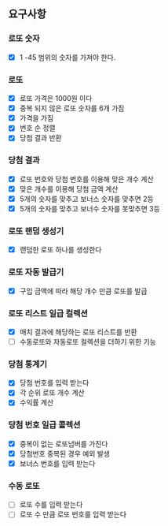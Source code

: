 ## 요구사항

### 로또 숫자

- [x] 1 -45 범위의 숫자를 가져야 한다.

### 로또

- [x] 로또 가격은 1000원 이다
- [x] 중복 되지 않은 로또 숫자를 6개 가짐
- [x] 가격을 가짐
- [x] 번호 순 정렬
- [x] 당첨 결과 반환

### 당첨 결과

- [x] 로또 번호와 당첨 번호를 이용해 맞은 개수 계산
- [x] 맞은 개수를 이용해 당첨 금액 계산
- [x] 5개의 숫자를 맞추고 보너스 숫자를 맞추면 2등
- [x] 5개의 숫자를 맞추고 보너수 숫자를 못맞추면 3등

### 로또 랜덤 생성기

- [x] 랜덤한 로또 하나를 생성한다

### 로또 자동 발급기

- [x] 구입 금액에 따라 해당 개수 만큼 로또를 발급

### 로또 리스트 일급 컬렉션

- [x] 매치 결과에 해당하는 로또 리스트를 반환
- [ ] 수동로또와 자동로또 컬렉션을 더하기 위한 기능

### 당첨 통계기

- [x] 당첨 번호를 입력 받는다
- [x] 각 순위 로또 개수 계산
- [x] 수익률 계산

### 당첨 번호 일급 콜렉션

- [x] 중복이 없는 로또넘버를 가진다
- [x] 당첨번호 중복된 경우 예외 발생
- [x] 보너스 번호를 입력 받는다

### 수동 로또

- [ ] 로또 수를 입력 받는다
- [ ] 로또 수 만큼 로또 번호를 입력 받는다
